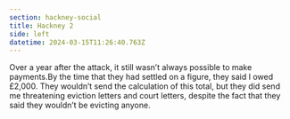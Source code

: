 ```yaml
---
section: hackney-social
title: Hackney 2
side: left
datetime: 2024-03-15T11:26:40.763Z
---
```

Over a year after the attack, it still wasn’t always possible to make payments.By the time that they had settled on a figure, they said I owed £2,000. They wouldn’t send the calculation of this total, but they did send me threatening eviction letters and court letters, despite the fact that they said they wouldn’t be evicting anyone.
